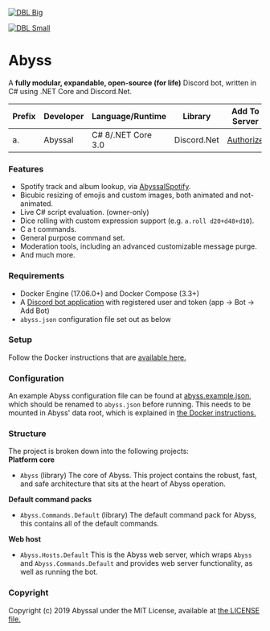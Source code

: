 [![DBL Big](https://discordbots.org/api/widget/532099058941034498.svg)](https://discordbots.org/bot/532099058941034498)   
 
[![DBL Small](https://discordbots.org/api/widget/owner/532099058941034498.svg)](https://discordbots.org/bot/532099058941034498)
# Abyss

A **fully modular, expandable, open-source (for life)** Discord bot, written in C# using .NET Core and Discord.Net.
  
| Prefix | Developer | Language/Runtime | Library | Add To Server
|------------|---|---|---|---|
| a. | Abyssal | C# 8/.NET Core 3.0 | Discord.Net | [Authorize](https://discordapp.com/api/oauth2/authorize?client_id=532099058941034498&permissions=0&scope=bot)
  
### Features
- Spotify track and album lookup, via [AbyssalSpotify](http://github.com/abyssal/AbyssalSpotify).
- Bicubic resizing of emojis and custom images, both animated and not-animated.
- Live C# script evaluation. (owner-only)
- Dice rolling with custom expression support (e.g. `a.roll d20+d48+d10`).
- C a t commands.
- General purpose command set.
- Moderation tools, including an advanced customizable message purge.
- And much more.
  
### Requirements
- Docker Engine (17.06.0+) and Docker Compose (3.3+)
- A [Discord bot application](https://discordapp.com/developers/applications/) with registered user and token (app -> Bot -> Add Bot)
- `abyss.json` configuration file set out as below  
  
### Setup
Follow the Docker instructions that are [available here.](DOCKER.md)

### Configuration
An example Abyss configuration file can be found at [abyss.example.json](abyss.example.json), which should be renamed to `abyss.json` before running. This needs to be mounted in Abyss' data root, which is explained in [the Docker instructions.](DOCKER.md)

### Structure
The project is broken down into the following projects:     
**Platform core** 
- `Abyss` (library) The core of Abyss. This project contains the robust, fast, and safe architecture that sits at the heart of Abyss operation.
   
**Default command packs**
- `Abyss.Commands.Default` (library) The default command pack for Abyss, this contains all of the default commands.  
  
**Web host**  
- `Abyss.Hosts.Default` This is the Abyss web server, which wraps `Abyss` and `Abyss.Commands.Default` and provides web server functionality, as well as running the bot.  
  
### Copyright
Copyright (c) 2019 Abyssal under the MIT License, available at [the LICENSE file.](LICENSE.md)  